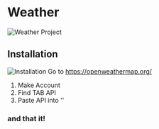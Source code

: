 # Weather
![Weather Project](https://i.imgur.com/OoGc9i7.png)

## Installation
![Installation](https://i.imgur.com/Za85hmM.png)
Go to https://openweathermap.org/ 
1) Make Account
2) Find TAB API
3) Paste API into ''
### and that it!
